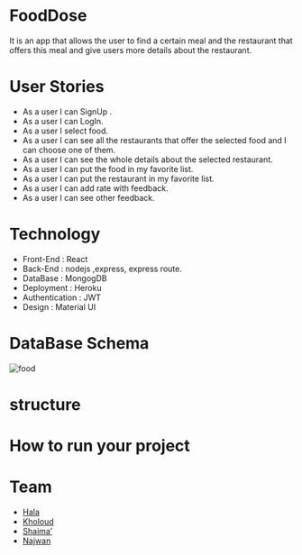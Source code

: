 # FoodDose


It is an app that allows the user to find a certain meal and the restaurant that offers this meal and give users more details about the restaurant.


# User Stories

  -  As a user I can SignUp .
 - As a user I can  LogIn.
 - As a user I select food.
 - As a user I can see all the restaurants that offer the selected food  and      I can choose one of them.
 - As a user I can see the whole details about the selected restaurant.
 - As a user I can put the food in my favorite list.
 - As a user I can put the restaurant  in my favorite list.
 - As a user I can add rate with feedback.
 - As a user I can see other feedback.


# Technology

* Front-End : React 
* Back-End : nodejs ,express, express route.
* DataBase : MongogDB
* Deployment : Heroku 
* Authentication : JWT
* Design : Material UI


# DataBase Schema

![food](https://user-images.githubusercontent.com/37650536/98810573-1dab7600-2428-11eb-9aed-019a91922166.png)

# structure


# How to run your project


# Team

 - [Hala](https://github.com/shaima96/) 
 - [Kholoud](https://github.com/kholoudmohtaseb)
 - [Shaima’](https://github.com/shaima96/)
 - [Najwan](https://github.com/najwanqandeel)


